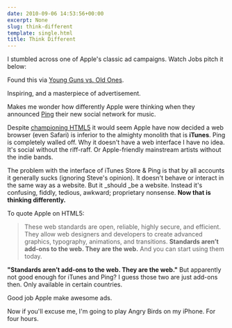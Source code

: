 ```yaml
---
date: 2010-09-06 14:53:56+00:00
excerpt: None
slug: think-different
template: single.html
title: Think Different
---
```


I stumbled across one of Apple's classic ad campaigns. Watch Jobs pitch it below:

Found this via [Young Guns vs. Old Ones](http://www.younggunsvsoldones.com/2010/08/31/steve-jobs-think-different-pitch/).

Inspiring, and a masterpiece of advertisement.

Makes me wonder how differently Apple were thinking when they announced [Ping](http://www.apple.com/itunes/ping/) their new social network for music.

Despite [championing HTML5](http://www.apple.com/html5/) it would seem Apple have now decided a web browser (even Safari) is inferior to the almighty monolith that is **iTunes**. Ping is completely walled off. Why it doesn't have a web interface I have no idea. It's social without the riff-raff. Or Apple-friendly mainstream artists without the indie bands.

The problem with the interface of iTunes Store & Ping is that by all accounts it generally sucks (ignoring Steve's opinion). It doesn't behave or interact in the same way as a website. But it _should _be a website. Instead it's confusing, fiddly, tedious, awkward; proprietary nonsense. **Now that is thinking differently.**

To quote Apple on HTML5:

> These web standards are open, reliable, highly secure, and efficient. They allow web designers and developers to create advanced graphics, typography, animations, and transitions. **Standards aren’t add-ons to the web. They are the web.** And you can start using them today.

**"Standards aren’t add-ons to the web. They are the web."** But apparently not good enough for iTunes and Ping? I guess those two are just add-ons then. Only available in certain countries.

Good job Apple make awesome ads.

Now if you'll excuse me, I'm going to play Angry Birds on my iPhone. For four hours.
